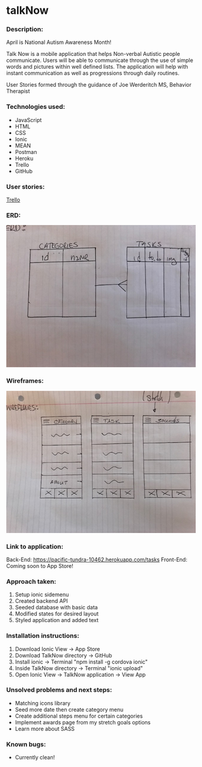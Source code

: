 # talkNow

### Description:
April is National Autism Awareness Month!<br>

Talk Now is a mobile application that helps Non-verbal Autistic people communicate. Users will be able to communicate through the use of simple words and pictures within well defined lists.  The application will help with instant communication as well as progressions through daily routines.<br>

User Stories formed through the guidance of Joe Werderitch MS, Behavior Therapist

### Technologies used:
- JavaScript
- HTML
- CSS
- Ionic
- MEAN
- Postman
- Heroku
- Trello
- GitHub

### User stories:
[Trello](https://trello.com/b/lw7A83Q7/talk-now)

### ERD:
![alt text](assets/ERD.jpg)

### Wireframes:
![alt text](assets/WIREFRAMES.jpg)

### Link to application:
Back-End: https://pacific-tundra-10462.herokuapp.com/tasks
Front-End: Coming soon to App Store!

### Approach taken:
1. Setup ionic sidemenu
2. Created backend API
3. Seeded database with basic data
4. Modified states for desired layout
5. Styled application and added text

### Installation instructions:
1. Download Ionic View -> App Store
2. Download TalkNow directory -> GitHub
3. Install ionic -> Terminal "npm install -g cordova ionic"
4. Inside TalkNow directory -> Terminal "ionic upload"
5. Open Ionic View -> TalkNow application -> View App


### Unsolved problems and next steps:
- Matching icons library
- Seed more date then create category menu
- Create additional steps menu for certain categories
- Implement awards page from my stretch goals options
- Learn more about SASS

### Known bugs:
- Currently clean!

